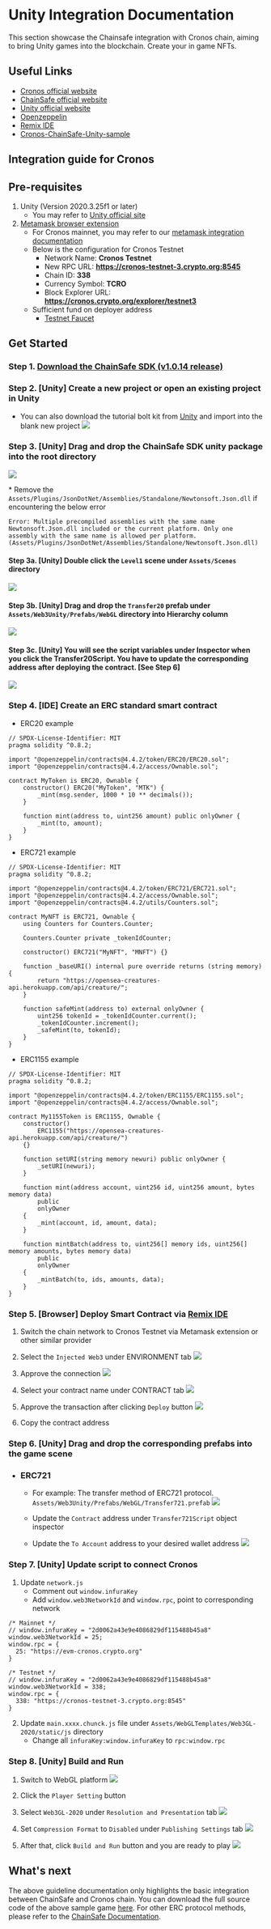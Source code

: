 # Unity Integration Documentation

This section showcase the Chainsafe integration with Cronos chain, aiming to bring Unity games into the blockchain. Create your in game NFTs.

## Useful Links

- [Cronos official website](https://cronos.crypto.org/)
- [ChainSafe official website](https://chainsafe.github.io/)
- [Unity official website](https://unity.com/)
- [Openzeppelin](https://docs.openzeppelin.com/)
- [Remix IDE](https://remix.ethereum.org/)
- [Cronos-ChainSafe-Unity-sample](./assets/cronos-chainsafe-unity-sample.unitypackage.zip)

## Integration guide for Cronos

## Pre-requisites

1. Unity (Version 2020.3.25f1 or later)
   - You may refer to [Unity official site](https://unity3d.com/get-unity/download)
2. [Metamask browser extension](https://metamask.io/download/)
   - For Cronos mainnet, you may refer to our [metamask integration documentation](https://cronos.crypto.org/docs/getting-started/metamask.html#connecting-to-the-cronos-mainnet-beta)
   - Below is the configuration for Cronos Testnet
     - Network Name: **Cronos Testnet**
     - New RPC URL: **https://cronos-testnet-3.crypto.org:8545**
     - Chain ID: **338**
     - Currency Symbol: **TCRO**
     - Block Explorer URL: **https://cronos.crypto.org/explorer/testnet3**
   - Sufficient fund on deployer address
     - [Testnet Faucet](https://cronos.crypto.org/faucet/)

## Get Started

### Step 1. [Download the ChainSafe SDK (v1.0.14 release)](https://github.com/ChainSafe/web3.unity/releases/tag/v1.0.14)

### Step 2. [Unity] Create a new project or open an existing project in Unity

- You can also download the tutorial bolt kit from [Unity](https://assetstore.unity.com/packages/essentials/tutorial-projects/bolt-kit-platformer-tutorial-assets-168067) and import into the blank new project
  <img src="./assets/cronos-gamefi-integration-step2.png" />

### Step 3. [Unity] Drag and drop the ChainSafe SDK unity package into the root directory

<img src="./assets/cronos-gamefi-integration-step3.png" />

\* Remove the `Assets/Plugins/JsonDotNet/Assemblies/Standalone/Newtonsoft.Json.dll` if encountering the below error

`Error: Multiple precompiled assemblies with the same name Newtonsoft.Json.dll included or the current platform. Only one assembly with the same name is allowed per platform. (Assets/Plugins/JsonDotNet/Assemblies/Standalone/Newtonsoft.Json.dll)`

#### Step 3a. [Unity] Double click the `Level1` scene under `Assets/Scenes` directory

<img src="./assets/cronos-gamefi-integration-step3a.png" />

#### Step 3b. [Unity] Drag and drop the `Transfer20` prefab under `Assets/Web3Unity/Prefabs/WebGL` directory into Hierarchy column

<img src="./assets/cronos-gamefi-integration-step3b.png" />

#### Step 3c. [Unity] You will see the script variables under Inspector when you click the Transfer20Script. You have to update the corresponding address after deploying the contract. [See Step 6]

<img src="./assets/cronos-gamefi-integration-step3c.png" />

### Step 4. [IDE] Create an ERC standard smart contract

- ERC20 example

```
// SPDX-License-Identifier: MIT
pragma solidity ^0.8.2;

import "@openzeppelin/contracts@4.4.2/token/ERC20/ERC20.sol";
import "@openzeppelin/contracts@4.4.2/access/Ownable.sol";

contract MyToken is ERC20, Ownable {
    constructor() ERC20("MyToken", "MTK") {
        _mint(msg.sender, 1000 * 10 ** decimals());
    }

    function mint(address to, uint256 amount) public onlyOwner {
        _mint(to, amount);
    }
}
```

- ERC721 example

```
// SPDX-License-Identifier: MIT
pragma solidity ^0.8.2;

import "@openzeppelin/contracts@4.4.2/token/ERC721/ERC721.sol";
import "@openzeppelin/contracts@4.4.2/access/Ownable.sol";
import "@openzeppelin/contracts@4.4.2/utils/Counters.sol";

contract MyNFT is ERC721, Ownable {
    using Counters for Counters.Counter;

    Counters.Counter private _tokenIdCounter;

    constructor() ERC721("MyNFT", "MNFT") {}

    function _baseURI() internal pure override returns (string memory) {
        return "https://opensea-creatures-api.herokuapp.com/api/creature/";
    }

    function safeMint(address to) external onlyOwner {
        uint256 tokenId = _tokenIdCounter.current();
        _tokenIdCounter.increment();
        _safeMint(to, tokenId);
    }
}

```

- ERC1155 example

```
// SPDX-License-Identifier: MIT
pragma solidity ^0.8.2;

import "@openzeppelin/contracts@4.4.2/token/ERC1155/ERC1155.sol";
import "@openzeppelin/contracts@4.4.2/access/Ownable.sol";

contract My1155Token is ERC1155, Ownable {
    constructor()
        ERC1155("https://opensea-creatures-api.herokuapp.com/api/creature/")
    {}

    function setURI(string memory newuri) public onlyOwner {
        _setURI(newuri);
    }

    function mint(address account, uint256 id, uint256 amount, bytes memory data)
        public
        onlyOwner
    {
        _mint(account, id, amount, data);
    }

    function mintBatch(address to, uint256[] memory ids, uint256[] memory amounts, bytes memory data)
        public
        onlyOwner
    {
        _mintBatch(to, ids, amounts, data);
    }
}

```

### Step 5. [Browser] Deploy Smart Contract via [Remix IDE](https://remix.ethereum.org/)

1. Switch the chain network to Cronos Testnet via Metamask extension or other similar provider
2. Select the `Injected Web3` under ENVIRONMENT tab
   <img src="./assets/cronos-gamefi-integration-step5-1.png" />

3. Approve the connection
   <img src="./assets/cronos-gamefi-integration-step5-2.png" />

4. Select your contract name under CONTRACT tab
   <img src="./assets/cronos-gamefi-integration-step5-3.png" />

5. Approve the transaction after clicking `Deploy` button
   <img src="./assets/cronos-gamefi-integration-step5-4.png" />

6. Copy the contract address

### Step 6. [Unity] Drag and drop the corresponding prefabs into the game scene

- ### ERC721

  - For example: The transfer method of ERC721 protocol. `Assets/Web3Unity/Prefabs/WebGL/Transfer721.prefab`
    <img src="./assets/cronos-gamefi-integration-step6-1.png" />

  - Update the `Contract` address under `Transfer721Script` object inspector
  - Update the `To Account` address to your desired wallet address
    <img src="./assets/cronos-gamefi-integration-step6-2.png" />

### Step 7. [Unity] Update script to connect Cronos

1. Update `network.js`
   - Comment out `window.infuraKey`
   - Add `window.web3NetworkId` and `window.rpc`, point to corresponding network

```
/* Mainnet */
// window.infuraKey = "2d0062a43e9e4086829df115488b45a8"
window.web3NetworkId = 25;
window.rpc = {
  25: "https://evm-cronos.crypto.org"
}
```

```
/* Testnet */
// window.infuraKey = "2d0062a43e9e4086829df115488b45a8"
window.web3NetworkId = 338;
window.rpc = {
  338: "https://cronos-testnet-3.crypto.org:8545"
}
```

2. Update `main.xxxx.chunck.js` file under `Assets/WebGLTemplates/Web3GL-2020/static/js` directory
   - Change all `infuraKey:window.infuraKey` to `rpc:window.rpc`

### Step 8. [Unity] Build and Run

1. Switch to WebGL platform
   <img src="./assets/cronos-gamefi-integration-step8-1.png" />

2. Click the `Player Setting` button

3. Select `Web3GL-2020` under `Resolution and Presentation` tab
   <img src="./assets/cronos-gamefi-integration-step8-2.png" />

4. Set `Compression Format` to `Disabled` under `Publishing Settings` tab
   <img src="./assets/cronos-gamefi-integration-step8-3.png" />

5. After that, click `Build and Run` button and you are ready to play
   <img src="./assets/cronos-gamefi-integration-step8-4.png" />

## What's next

The above guideline documentation only highlights the basic integration between ChainSafe and Cronos chain. You can download the full source code of the above sample game [here](./assets/cronos-chainsafe-unity-sample.unitypackage.zip). For other ERC protocol methods, please refer to the [ChainSafe Documentation](https://chainsafe.github.io/game-docs/).
